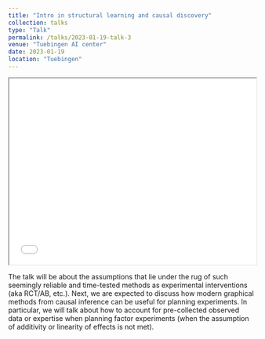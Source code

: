 ```yaml
---
title: "Intro in structural learning and causal discovery"
collection: talks
type: "Talk"
permalink: /talks/2023-01-19-talk-3
venue: "Tuebingen AI center"
date: 2023-01-19
location: "Tuebingen"
---
```


<!-- [![IMAGE ALT TEXT HERE](https://gregory-ch.github.io/files/kats.webp)](https://e1.pcloud.link/publink/show?code=XZ0KjbZ9R7m9hdeJPz4SIbAjDfaF8H6nkTV#dl_content) -->
<!-- <iframe width="560" height="315" src="https://e1.pcloud.link/publink/show?code=XZ0KjbZ9R7m9hdeJPz4SIbAjDfaF8H6nkTV#dl_content" title="YouTube video player" frameborder="0" allow="accelerometer; autoplay; clipboard-write; encrypted-media; gyroscope; picture-in-picture; web-share" allowfullscreen></iframe> -->
<iframe id="myFrame" src="//e.pcloud.com/publink/show?code=XZ0KjbZ9R7m9hdeJPz4SIbAjDfaF8H6nkTV&br=0#dl_content" scrolling="yes" style="height:380px;width:100%"></iframe>

The talk will be about the assumptions that lie under the rug of such seemingly reliable and time-tested methods as experimental interventions (aka RCT/AB, etc.). Next, we are expected to discuss how modern graphical methods from causal inference can be useful for planning experiments. In particular, we will talk about how to account for pre-collected observed data or expertise when planning factor experiments (when the assumption of additivity or linearity of effects is not met).


